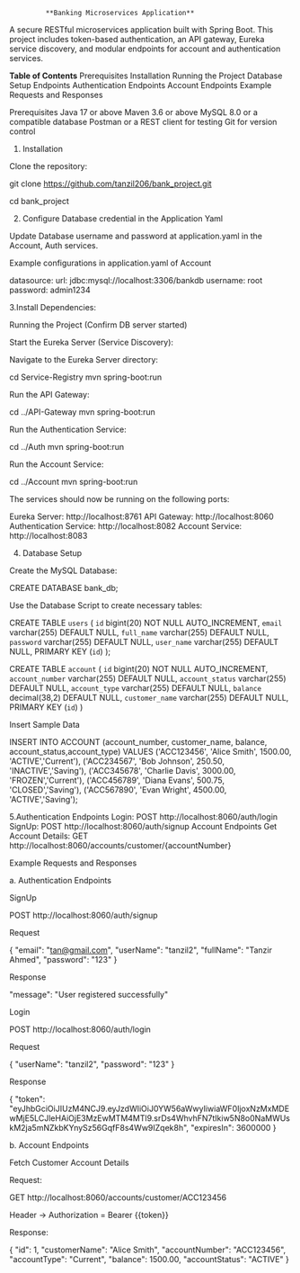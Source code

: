              **Banking Microservices Application**
A secure RESTful microservices application built with Spring Boot. This project includes token-based authentication, 
an API gateway, Eureka service discovery, and modular endpoints for account and authentication services.

**Table of Contents**
 Prerequisites
 Installation
 Running the Project
 Database Setup
 Endpoints
 Authentication Endpoints
 Account Endpoints
 Example Requests and Responses

Prerequisites
  Java 17 or above
  Maven 3.6 or above
  MySQL 8.0 or a compatible database
  Postman or a REST client for testing
  Git for version control

1. Installation
 
Clone the repository:

git clone https://github.com/tanzil206/bank_project.git

cd bank_project

2. Configure Database credential in the Application Yaml

Update Database username and password at application.yaml in the Account, Auth services.

Example configurations in application.yaml of Account

  datasource:
    url: jdbc:mysql://localhost:3306/bankdb
    username: root
    password: admin1234
   
3.Install Dependencies:
   

Running the Project (Confirm DB server started)

Start the Eureka Server (Service Discovery):

Navigate to the Eureka Server directory:

cd Service-Registry
mvn spring-boot:run

Run the API Gateway:

cd ../API-Gateway
mvn spring-boot:run


Run the Authentication Service:

cd ../Auth
mvn spring-boot:run


Run the Account Service:

cd ../Account
mvn spring-boot:run

The services should now be running on the following ports:

Eureka Server: http://localhost:8761
API Gateway: http://localhost:8060
Authentication Service: http://localhost:8082
Account Service: http://localhost:8083



4. Database Setup

Create the MySQL Database:


CREATE DATABASE bank_db;


Use the Database Script to create necessary tables:


CREATE TABLE `users` (
  `id` bigint(20) NOT NULL AUTO_INCREMENT,
  `email` varchar(255) DEFAULT NULL,
  `full_name` varchar(255) DEFAULT NULL,
  `password` varchar(255) DEFAULT NULL,
  `user_name` varchar(255) DEFAULT NULL,
  PRIMARY KEY (`id`)
);


CREATE TABLE `account` (
  `id` bigint(20) NOT NULL AUTO_INCREMENT,
  `account_number` varchar(255) DEFAULT NULL,
  `account_status` varchar(255) DEFAULT NULL,
  `account_type` varchar(255) DEFAULT NULL,
  `balance` decimal(38,2) DEFAULT NULL,
  `customer_name` varchar(255) DEFAULT NULL,
  PRIMARY KEY (`id`)
)

Insert Sample Data

INSERT INTO ACCOUNT (account_number, customer_name, balance, account_status,account_type)
VALUES
    ('ACC123456', 'Alice Smith', 1500.00, 'ACTIVE','Current'),
    ('ACC234567', 'Bob Johnson', 250.50, 'INACTIVE','Saving'),
    ('ACC345678', 'Charlie Davis', 3000.00, 'FROZEN','Current'),
    ('ACC456789', 'Diana Evans', 500.75, 'CLOSED','Saving'),
    ('ACC567890', 'Evan Wright', 4500.00, 'ACTIVE','Saving');


5.Authentication Endpoints
   Login: POST http://localhost:8060/auth/login
   SignUp: POST http://localhost:8060/auth/signup
 Account Endpoints
   Get Account Details: GET http://localhost:8060/accounts/customer/{accountNumber}
   
Example Requests and Responses

a. Authentication Endpoints

SignUp

POST http://localhost:8060/auth/signup

Request

{
    "email": "tan@gmail.com",
    "userName": "tanzil2",
    "fullName": "Tanzir Ahmed",
    "password": "123"
}

Response

"message": "User registered successfully"

Login

POST http://localhost:8060/auth/login

Request

{
    "userName": "tanzil2",
    "password": "123"
}

Response

{
    "token": "eyJhbGciOiJIUzM4NCJ9.eyJzdWIiOiJ0YW56aWwyIiwiaWF0IjoxNzMxMDEwMjE5LCJleHAiOjE3MzEwMTM4MTl9.srDs4WhvhFN7tIkiw5N8o0NaMWUskM2ja5mNZkbKYnySz56GqfF8s4Ww9IZqek8h",
    "expiresIn": 3600000
}


b. Account Endpoints

Fetch Customer Account Details

Request:

GET http://localhost:8060/accounts/customer/ACC123456

Header -> 
Authorization = Bearer {{token}}

Response:

{
    "id": 1,
    "customerName": "Alice Smith",
    "accountNumber": "ACC123456",
    "accountType": "Current",
    "balance": 1500.00,
    "accountStatus": "ACTIVE"
}


